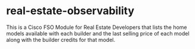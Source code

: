 # real-estate-observability
This is a Cisco FSO Module for Real Estate Developers that lists the home models available with each builder and the last selling price of each model along with the builder credits for that model.
